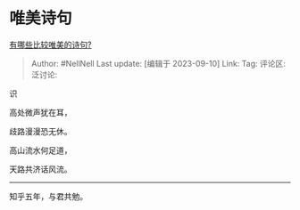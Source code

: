 # 唯美诗句

[有哪些比较唯美的诗句?](https://www.zhihu.com/question/614797873/answer/3205457226)

> Author: #NellNell
> Last update: [编辑于 2023-09-10]
> Link:
> Tag:
> 评论区:
> 泛讨论:

识

高处微声犹在耳，

歧路漫漫恐无休。

高山流水何足道，

天路共济话风流。

--------------------

知乎五年，与君共勉。
